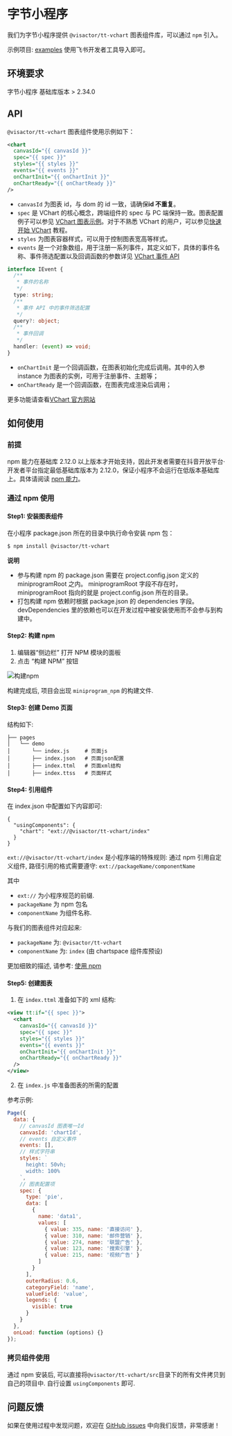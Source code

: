 # 字节小程序

我们为字节小程序提供 `@visactor/tt-vchart` 图表组件库，可以通过 `npm` 引入。

示例项目: [examples](https://github.com/VisActor/VChart/tree/main/packages/tt-vchart/gallery) 使用飞书开发者工具导入即可。

## 环境要求

字节小程序 基础库版本 > 2.34.0

## API

`@visactor/tt-vchart` 图表组件使用示例如下：

```xml
<chart
  canvasId="{{ canvasId }}"
  spec="{{ spec }}"
  styles="{{ styles }}"
  events="{{ events }}"
  onChartInit="{{ onChartInit }}"
  onChartReady="{{ onChartReady }}"
/>
```

- `canvasId` 为图表 id，与 dom 的 id 一致，请确保**id 不重复**。
- `spec` 是 VChart 的核心概念，跨端组件的 spec 与 PC 端保持一致。图表配置例子可以参见 [VChart 图表示例](../../../../example)。对于不熟悉 VChart 的用户，可以参见[快速开始 VChart](../../Getting_Started) 教程。
- `styles` 为图表容器样式，可以用于控制图表宽高等样式。
- `events` 是一个对象数组，用于注册一系列事件，其定义如下，具体的事件名称、事件筛选配置以及回调函数的参数详见 [VChart 事件 API](todo)

```ts
interface IEvent {
  /**
   * 事件的名称
   */
  type: string;
  /**
   * 事件 API 中的事件筛选配置
   */
  query?: object;
  /**
   * 事件回调
   */
  handler: (event) => void;
}
```

- `onChartInit` 是一个回调函数，在图表初始化完成后调用。其中的入参 instance 为图表的实例，可用于注册事件、主题等；
- `onChartReady` 是一个回调函数，在图表完成渲染后调用；

更多功能请查看[VChart 官方网站](visactor.io/vchart)

## 如何使用

### 前提

npm 能力在基础库 2.12.0 以上版本才开始支持，因此开发者需要在抖音开放平台·开发者平台指定最低基础库版本为 2.12.0，保证小程序不会运行在低版本基础库上。具体请阅读 [npm 能力](https://developer.open-douyin.com/docs/resource/zh-CN/mini-app/develop/developer-instrument/development-assistance/npm/)。

### 通过 npm 使用

#### Step1: 安装图表组件

在小程序 package.json 所在的目录中执行命令安装 npm 包：

```bash
$ npm install @visactor/tt-vchart
```

**说明**

- 参与构建 npm 的 package.json 需要在 project.config.json 定义的 miniprogramRoot 之内。 miniprogramRoot 字段不存在时，miniprogramRoot 指向的就是 project.config.json 所在的目录。
- 打包构建 npm 依赖时根据 package.json 的 dependencies 字段。 devDependencies 里的依赖也可以在开发过程中被安装使用而不会参与到构建中。

#### Step2: 构建 npm

1. 编辑器“侧边栏” 打开 NPM 模块的面板
2. 点击 “构建 NPM” 按钮

![构建npm](https://sf1-cdn-tos.douyinstatic.com/obj/microapp/frontend/docs/images/image-1828882157442553.png)

构建完成后, 项目会出现 `miniprogram_npm` 的构建文件.

#### Step3: 创建 Demo 页面

结构如下:

```
├── pages
│   └── demo
│       └── index.js     # 页面js
│       ├── index.json   # 页面json配置
│       ├── index.ttml   # 页面xml结构
│       ├── index.ttss   # 页面样式
```

#### Step4: 引用组件

在 index.json 中配置如下内容即可:

```
{
  "usingComponents": {
    "chart": "ext://@visactor/tt-vchart/index"
  }
}
```

`ext://@visactor/tt-vchart/index` 是小程序端的特殊规则: 通过 npm 引用自定义组件, 路径引用的格式需要遵守: `ext://packageName/componentName`

其中

- `ext://` 为小程序规范的前缀.
- `packageName` 为 npm 包名
- `componentName` 为组件名称.

与我们的图表组件对应起来:

- `packageName` 为: `@visactor/tt-vchart`
- `componentName` 为: `index` (由 chartspace 组件库预设)

更加细致的描述, 请参考: [使用 npm](https://developer.open-douyin.com/docs/resource/zh-CN/mini-app/develop/developer-instrument/development-assistance/npm/#_%E4%BD%BF%E7%94%A8-npm)

#### Step5: 创建图表

1. 在 `index.ttml` 准备如下的 xml 结构:

```xml
<view tt:if="{{ spec }}">
  <chart
    canvasId="{{ canvasId }}"
    spec="{{ spec }}"
    styles="{{ styles }}"
    events="{{ events }}"
    onChartInit="{{ onChartInit }}"
    onChartReady="{{ onChartReady }}"
  />
</view>
```

2. 在 `index.js` 中准备图表的所需的配置

参考示例:

```js
Page({
  data: {
    // canvasId 图表唯一Id
    canvasId: 'chartId',
    // events 自定义事件
    events: [],
    // 样式字符串
    styles: `
      height: 50vh;
      width: 100%
    `,
    // 图表配置项
    spec: {
      type: 'pie',
      data: [
        {
          name: 'data1',
          values: [
            { value: 335, name: '直接访问' },
            { value: 310, name: '邮件营销' },
            { value: 274, name: '联盟广告' },
            { value: 123, name: '搜索引擎' },
            { value: 215, name: '视频广告' }
          ]
        }
      ],
      outerRadius: 0.6,
      categoryField: 'name',
      valueField: 'value',
      legends: {
        visible: true
      }
    }
  },
  onLoad: function (options) {}
});
```

### 拷贝组件使用

通过 npm 安装后, 可以直接将`@visactor/tt-vchart/src`目录下的所有文件拷贝到自己的项目中. 自行设置 `usingComponents` 即可.

## 问题反馈

如果在使用过程中发现问题，欢迎在 [GitHub issues](https://github.com/VisActor/VChart/issues/new/choose) 中向我们反馈，非常感谢！
